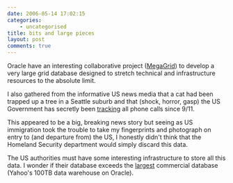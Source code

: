 ```yaml
---
date: 2006-05-14 17:02:15
categories:
    - uncategorised
title: bits and large pieces
layout: post
comments: true
---
```

Oracle have an interesting collaborative project
([MegaGrid](http://www.oracle.com/technologies/grid/megagrid.html)) to
develop a very large grid database designed to stretch technical and
infrastructure resources to the absolute limit.

I also gathered from the informative US news media that a cat had been
trapped up a tree in a Seattle suburb and that (shock, horror, gasp) the
US Government has secretly been
[tracking](http://www.washingtonpost.com/wp-dyn/content/article/2006/05/11/AR2006051100539.html%20)
all phone calls since 9/11.

This appeared to be a big, breaking news story but seeing as US
immigration took the trouble to take my fingerprints and photograph on
entry to (and departure from) the US, I honestly didn't think that the
Homeland Security department would simply discard this data.

The US authorities must have some interesting infrastructure to store
all this data. I wonder if their database exceeds the
[largest](http://www.wintercorp.com/VLDB/2005_TopTen_Survey/TopTenWinners_2005.asp)
commercial database (Yahoo's 100TB data warehouse on Oracle).
